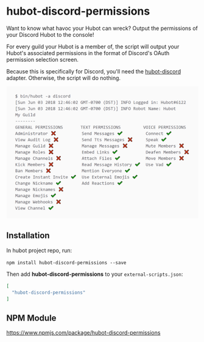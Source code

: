 # hubot-discord-permissions

Want to know what havoc your Hubot can wreck? Output the permissions of your Discord Hubot to the console!

For every guild your Hubot is a member of, the script will output your Hubot's associated permissions in the format of Discord's OAuth permission selection screen.

Because this is specifically for Discord, you'll need the [hubot-discord](https://github.com/thetimpanist/hubot-discord) adapter. Otherwise, the script will do nothing.

<img src="example.png" width="588" alt="Console output"/>

## Installation

In hubot project repo, run:

`npm install hubot-discord-permissions --save`

Then add **hubot-discord-permissions** to your `external-scripts.json`:

```json
[
  "hubot-discord-permissions"
]
```

## NPM Module

https://www.npmjs.com/package/hubot-discord-permissions
